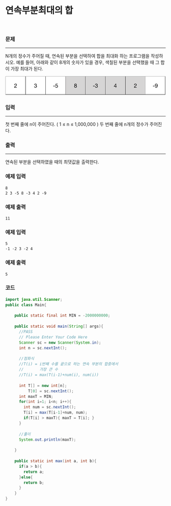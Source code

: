 # 연속부분최대의 합

<br>

### 문제

----------

N개의 정수가 주어질 때, 연속된 부분을 선택하여 합을 최대화 하는 프로그램을 작성하시오. 예를 들어, 아래와 같이 8개의 숫자가 있을 경우, 색칠된 부분을 선택했을 때 그 합이 가장 최대가 된다.

![연속부분최대합](continued-part-sum.png)

### 입력

----------

첫 번째 줄에 n이 주어진다. ( 1 ≤ n ≤ 1,000,000 ) 두 번째 줄에 n개의 정수가 주어진다.

### 출력

----------

연속된 부분을 선택하였을 때의 최댓값을 출력한다.

### 예제 입력

```
8
2 3 -5 8 -3 4 2 -9
```

### 예제 출력

```
11
```

### 예제 입력

```
5
-1 -2 3 -2 4
```

### 예제 출력

```
5
```

### 코드

```java
import java.util.Scanner;
public class Main{
  
    public static final int MIN = -2000000000;
    
    public static void main(String[] args){
      //PASS
      // Please Enter Your Code Here
      Scanner sc = new Scanner(System.in);
      int n = sc.nextInt();
      
      //점화식
      //T(i) = i번째 수를 끝으로 하는 연속 부분의 합중에서
      //       가장 큰 수
      //T(i) = max(T(i-1)+num(i), num(i))
      
      int T[] = new int[n];
          T[0] = sc.nextInt();
      int maxT = MIN;
      for(int i=1; i<n; i++){
        int num = sc.nextInt();
        T[i] = max(T[i-1]+num, num);
        if(T[i] > maxT){ maxT = T[i]; }
      }
      
      //풀이
      System.out.println(maxT);
      
    }
    
    public static int max(int a, int b){
      if(a > b){
        return a;
      }else{
        return b;
      }
    }
}
```